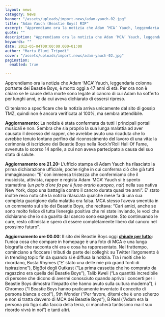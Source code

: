 ```yaml
---
layout: news
category: News
banner: "/assets/uploads/import.news/adam-yauch-02.jpg"
title: "Adam Yauch (Beastie Boys) RIP"
excerpt: "Apprendiamo ora la notizia che Adam ‘MCA’ Yauch, leggendaria colonna portante dei Beastie Boys, è morto oggi a 47 anni di età. Per ora non è chiaro se le cause della morte sono legate al cancro di cui Adam ha sofferto per lunghi anni, e da cui aveva dichiarato di essersi ripreso. Ci teniamo a [&hellip"
quote: ""
description: "Apprendiamo ora la notizia che Adam ‘MCA’ Yauch, leggendaria colonna portante dei Beastie Boys, è morto oggi a 47 anni di età. Per ora non è chiaro se le cause della morte sono legate al cancro di cui Adam ha sofferto per lunghi anni, e da cui aveva dichiarato di essersi ripreso. Ci teniamo a [&hellip"
keywords: ""
date: 2012-05-04T00:00:00.000+01:00
author: "Marta Blumi Tripodi"
cover: "/assets/uploads/import.news/adam-yauch-02.jpg"
pagination:
  enabled: true

---
```


Apprendiamo ora la notizia che Adam ‘MCA’ Yauch, leggendaria colonna portante dei Beastie Boys, è morto oggi a 47 anni di età. Per ora non è chiaro se le cause della morte sono legate al cancro di cui Adam ha sofferto per lunghi anni, e da cui aveva dichiarato di essersi ripreso.

Ci teniamo a specificare che la notizia arriva unicamente dal sito di gossip TMZ, quindi non è ancora verificata al 100%, ma sembra attendibile.

**Aggiornamento:** La notizia è stata confermata da tutti i principali portali musicali e non. Sembra che sia proprio la sua lunga malattia ad aver causato il decesso del rapper, che avrebbe avuto una ricaduta che lo avrebbe tenuto lontano perfino dal riconoscimento del lavoro di una vita: la cerimonia di iscrizione dei Beastie Boys nella Rock’n’Roll Hall Of Fame, avvenuta lo scorso 14 aprile, a cui non aveva partecipato a causa del suo stato di salute.

**Aggiornamento ore 21.20:** L’ufficio stampa di Adam Yauch ha rilasciato la prima dichiarazione ufficiale, poche righe in cui conferma ciò che già tutti immaginavano: “E’ con immensa tristezza che confermiamo che il musicista, attivista, rapper e regista Adam ‘MCA’ Yauch si è spento stamattina (_un paio d’ore fa per il fuso orario europeo, ndr_) nella sua nativa New York, dopo una battaglia contro il cancro durata quasi tre anni”. E’ stato inoltre reso noto che la notizia rilasciata qualche mese fa di una sua completa guarigione dalla malattia era falsa. MCA stesso l’aveva smentita in un commento sul sito dei Beastie Boys, che recitava: “Cari amici, anche se sono molto felice di tutta l’energia positiva che mi state inviando, le voci che dichiarano che io sia guarito dal cancro sono esagerate. Sto continuando le cure, resto ottimista e spero di essere completamente libero dal cancro nel prossimo futuro”.

**Aggiornamento ore 00.00:** Il sito dei Beastie Boys oggi **[chiude per lutto](http://beastieboys.com/ "http://beastieboys.com/")**: l’unica cosa che compare in homepage è una foto di MCA e una lunga biografia che racconta chi era e cosa ha rappresentato. Nel frattempo, cominciano a fioccare i tributi da parte dei colleghi: su Twitter l’argomento è in trending topic fin da quando si è diffusa la notizia. Tra i molti che lo ricordano, Busta Rhymes (“E’ stato una delle mie più grand fonti di ispirazione”), BigBoi degli Outkast (“La prima cassetta che ho comprato da ragazzino era quella dei Beastie Boys”), Talib Kweli (“La quantità incredibile di persone che dicono di avermi conosciuto quando aprivo i concerti per i Beastie Boys dimostra l’impatto che hanno avuto sulla cultura moderna”), i Chromeo (“I Beastie Boys hanno praticamente inventato il concetto di persona bianca e cool”), 9th Wonder (“Per favore, ditemi che è uno scherzo e non si tratta davvero di MCA dei Beastie Boys”), B Real (“Adam era la persona più figa sulla faccia della terra, ci mancherà tantissimo ma il suo ricordo vivrà in noi”) e tanti altri.